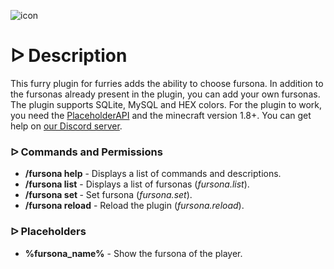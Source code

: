 ![icon](https://i.imgur.com/MqSLlZK.png)

# **ᐅ Description**
This furry plugin for furries adds the ability to choose fursona. In addition to the fursonas already present in the plugin, you can add your own fursonas. The plugin supports SQLite, MySQL and HEX colors. For the plugin to work, you need the [PlaceholderAPI](https://www.spigotmc.org/resources/placeholderapi.6245/) and the minecraft version 1.8+. You can get help on [our Discord server](https://discord.gg/QVU7X9852n).

### **ᐅ Commands and Permissions**
+ **/fursona help** - Displays a list of commands and descriptions.
+ **/fursona list** - Displays a list of fursonas (*fursona.list*).
+ **/fursona set *<fursona>*** - Set fursona (*fursona.set*).
+ **/fursona reload** - Reload the plugin (*fursona.reload*).

### **ᐅ Placeholders**
+ **%fursona_name%** - Show the fursona of the player.
